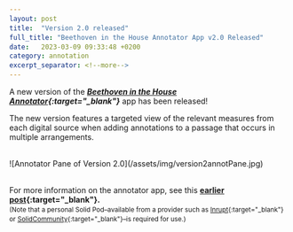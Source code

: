 ```yaml
---
layout: post
title:  "Version 2.0 released"
full_title: "Beethoven in the House Annotator App v2.0 Released"
date:   2023-03-09 09:33:48 +0200
category: annotation
excerpt_separator: <!--more-->
---
```


A new version of the __*[Beethoven in the House Annotator](https://tool.domestic-beethoven.eu/){:target="_blank"}*__ app  has been released!

The new version features a targeted view of the relevant measures from each digital source when adding annotations to a passage that occurs in multiple arrangements.
<!-- {:height="430px" width="300px"} -->

<!--more-->
<br/>
![Annotator Pane of Version 2.0](/assets/img/version2annotPane.jpg)
<br/><br/>

For more information on the annotator app, see this __[earlier post](https://domestic-beethoven.eu/annotation/2022/08/19/Annotation_Prototype.html){:target="_blank"}.__<br/><small>(Note that a personal Solid Pod–available from a provider such as [Inrupt](https://signup.pod.inrupt.com/){:target="_blank"} or [SolidCommunity](https://solidcommunity.net/){:target="_blank"}–is required for use.)</small>
